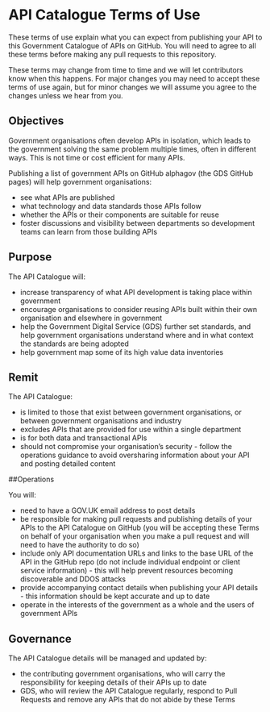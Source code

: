 # API Catalogue Terms of Use

These terms of use explain what you can expect from publishing your API to this Government Catalogue of APIs on GitHub. You will need to agree to all these terms before making any pull requests to this repository. 

These terms may change from time to time and we will let contributors know when this happens. For major changes you may need to accept these terms of use again, but for minor changes we will assume you agree to the changes unless we hear from you. 

## Objectives 

Government organisations often develop APIs in isolation, which leads to the government solving the same problem multiple times, often in different ways. This is not time or cost efficient for many APIs. 

Publishing a list of government APIs on GitHub alphagov (the GDS GitHub pages) will help government organisations: 

* see what APIs are published
* what technology and data standards those APIs follow
* whether the APIs or their components are suitable for reuse 
* foster discussions and visibility between departments so development teams can learn from those building APIs

## Purpose 

The API Catalogue will: 

* increase transparency of what API development is taking place within government
* encourage organisations to consider reusing APIs built within their own organisation and elsewhere in government
* help the Government Digital Service (GDS) further set standards, and help government organisations understand where and in what context the standards are being adopted
* help government map some of its high value data inventories

## Remit 

The API Catalogue: 

* is limited to those that exist between government organisations, or between government organisations and industry
* excludes APIs that are provided for use within a single department
* is for both data and transactional APIs
* should not compromise your organisation’s security - follow the operations guidance to avoid oversharing information about your API and posting detailed content 

##Operations 

You will: 

* need to have a GOV.UK email address to post details
* be responsible for making pull requests and publishing details of your APIs to the API Catalogue on GitHub (you will be accepting these Terms on behalf of your organisation when you make a pull request and will need to have the authority to do so) 
* include only API documentation URLs and links to the base URL of the API in the GitHub repo (do not include individual endpoint or client service information) - this will help prevent resources becoming discoverable and DDOS attacks
* provide accompanying contact details when publishing your API details - this information should be kept accurate and up to date
* operate in the interests of the government as a whole and the users of government APIs

## Governance 

The API Catalogue details will be managed and updated by:

* the contributing government organisations, who will carry the responsibility for keeping details of their APIs up to date 
* GDS, who will review the API Catalogue regularly, respond to Pull Requests and  remove any APIs that do not abide by these Terms
